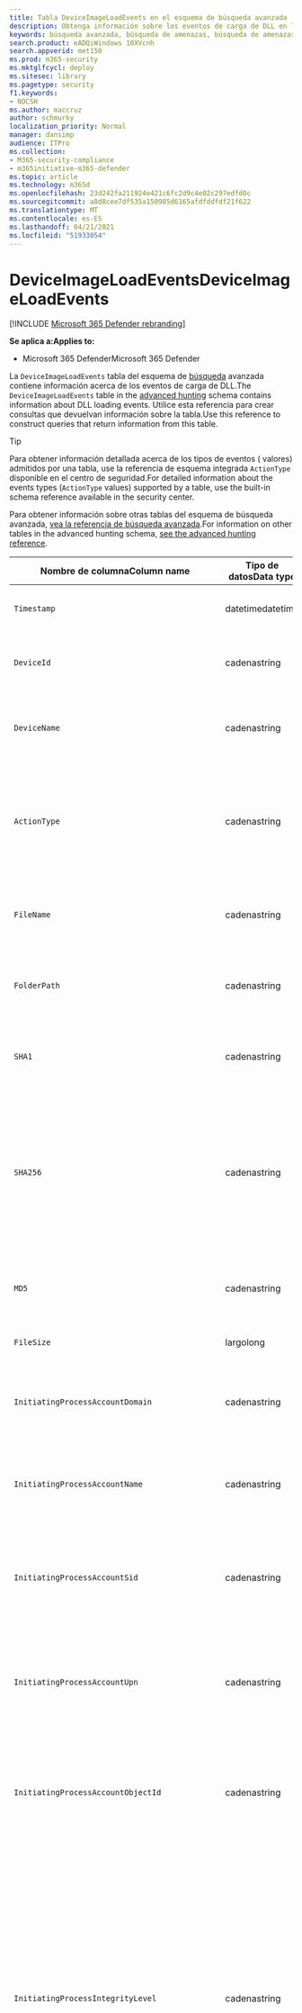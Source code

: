 ```yaml
---
title: Tabla DeviceImageLoadEvents en el esquema de búsqueda avanzada
description: Obtenga información sobre los eventos de carga de DLL en la tabla DeviceImageLoadEvents del esquema de búsqueda avanzada
keywords: búsqueda avanzada, búsqueda de amenazas, búsqueda de amenazas cibernéticas, Microsoft 365 Defender, microsoft 365, m365, búsqueda, consulta, telemetría, referencia de esquema, kusto, tabla, columna, tipo de datos, descripción, imageloadevents, DeviceImageLoadEvents, carga de DLL, biblioteca, imagen de archivo
search.product: eADQiWindows 10XVcnh
search.appverid: met150
ms.prod: m365-security
ms.mktglfcycl: deploy
ms.sitesec: library
ms.pagetype: security
f1.keywords:
- NOCSH
ms.author: maccruz
author: schmurky
localization_priority: Normal
manager: dansimp
audience: ITPro
ms.collection:
- M365-security-compliance
- m365initiative-m365-defender
ms.topic: article
ms.technology: m365d
ms.openlocfilehash: 23d242fa211924e421c6fc2d9c4e02c297edfd0c
ms.sourcegitcommit: a8d8cee7df535a150985d6165afdfddfdf21f622
ms.translationtype: MT
ms.contentlocale: es-ES
ms.lasthandoff: 04/21/2021
ms.locfileid: "51933054"
---
```

# <a name="deviceimageloadevents"></a><span data-ttu-id="069c1-104">DeviceImageLoadEvents</span><span class="sxs-lookup"><span data-stu-id="069c1-104">DeviceImageLoadEvents</span></span>

[!INCLUDE [Microsoft 365 Defender rebranding](../includes/microsoft-defender.md)]


<span data-ttu-id="069c1-105">**Se aplica a:**</span><span class="sxs-lookup"><span data-stu-id="069c1-105">**Applies to:**</span></span>
- <span data-ttu-id="069c1-106">Microsoft 365 Defender</span><span class="sxs-lookup"><span data-stu-id="069c1-106">Microsoft 365 Defender</span></span>



<span data-ttu-id="069c1-107">La `DeviceImageLoadEvents` tabla del esquema de [búsqueda](advanced-hunting-overview.md) avanzada contiene información acerca de los eventos de carga de DLL.</span><span class="sxs-lookup"><span data-stu-id="069c1-107">The `DeviceImageLoadEvents` table in the [advanced hunting](advanced-hunting-overview.md) schema contains information about DLL loading events.</span></span> <span data-ttu-id="069c1-108">Utilice esta referencia para crear consultas que devuelvan información sobre la tabla.</span><span class="sxs-lookup"><span data-stu-id="069c1-108">Use this reference to construct queries that return information from this table.</span></span>

>[!TIP]
> <span data-ttu-id="069c1-109">Para obtener información detallada acerca de los tipos de eventos ( valores) admitidos por una tabla, use la referencia de esquema integrada `ActionType` disponible en el centro de seguridad.</span><span class="sxs-lookup"><span data-stu-id="069c1-109">For detailed information about the events types (`ActionType` values) supported by a table, use the built-in schema reference available in the security center.</span></span>

<span data-ttu-id="069c1-110">Para obtener información sobre otras tablas del esquema de búsqueda avanzada, [vea la referencia de búsqueda avanzada](advanced-hunting-schema-tables.md).</span><span class="sxs-lookup"><span data-stu-id="069c1-110">For information on other tables in the advanced hunting schema, [see the advanced hunting reference](advanced-hunting-schema-tables.md).</span></span>

| <span data-ttu-id="069c1-111">Nombre de columna</span><span class="sxs-lookup"><span data-stu-id="069c1-111">Column name</span></span> | <span data-ttu-id="069c1-112">Tipo de datos</span><span class="sxs-lookup"><span data-stu-id="069c1-112">Data type</span></span> | <span data-ttu-id="069c1-113">Descripción</span><span class="sxs-lookup"><span data-stu-id="069c1-113">Description</span></span> |
|-------------|-----------|-------------|
| `Timestamp` | <span data-ttu-id="069c1-114">datetime</span><span class="sxs-lookup"><span data-stu-id="069c1-114">datetime</span></span> | <span data-ttu-id="069c1-115">Fecha y hora en que se registró el evento.</span><span class="sxs-lookup"><span data-stu-id="069c1-115">Date and time when the event was recorded</span></span> |
| `DeviceId` | <span data-ttu-id="069c1-116">cadena</span><span class="sxs-lookup"><span data-stu-id="069c1-116">string</span></span> | <span data-ttu-id="069c1-117">Identificador único para el equipo en servicio</span><span class="sxs-lookup"><span data-stu-id="069c1-117">Unique identifier for the machine in the service</span></span> |
| `DeviceName` | <span data-ttu-id="069c1-118">cadena</span><span class="sxs-lookup"><span data-stu-id="069c1-118">string</span></span> | <span data-ttu-id="069c1-119">Nombre de dominio completo (FQDN, por sus siglas en inglés) del equipo</span><span class="sxs-lookup"><span data-stu-id="069c1-119">Fully qualified domain name (FQDN) of the machine</span></span> |
| `ActionType` | <span data-ttu-id="069c1-120">cadena</span><span class="sxs-lookup"><span data-stu-id="069c1-120">string</span></span> | <span data-ttu-id="069c1-121">Tipo de actividad que desencadenó el evento.</span><span class="sxs-lookup"><span data-stu-id="069c1-121">Type of activity that triggered the event.</span></span> <span data-ttu-id="069c1-122">Vea la [referencia de esquema en el portal](advanced-hunting-schema-tables.md?#get-schema-information-in-the-security-center) para obtener más información</span><span class="sxs-lookup"><span data-stu-id="069c1-122">See the [in-portal schema reference](advanced-hunting-schema-tables.md?#get-schema-information-in-the-security-center) for details</span></span> |
| `FileName` | <span data-ttu-id="069c1-123">cadena</span><span class="sxs-lookup"><span data-stu-id="069c1-123">string</span></span> | <span data-ttu-id="069c1-124">Nombre del archivo donde se aplicó la acción registrada</span><span class="sxs-lookup"><span data-stu-id="069c1-124">Name of the file that the recorded action was applied to</span></span> |
| `FolderPath` | <span data-ttu-id="069c1-125">cadena</span><span class="sxs-lookup"><span data-stu-id="069c1-125">string</span></span> | <span data-ttu-id="069c1-126">Carpeta que contiene el archivo al que se aplicó la acción grabada</span><span class="sxs-lookup"><span data-stu-id="069c1-126">Folder containing the file that the recorded action was applied to</span></span> |
| `SHA1` | <span data-ttu-id="069c1-127">cadena</span><span class="sxs-lookup"><span data-stu-id="069c1-127">string</span></span> | <span data-ttu-id="069c1-128">SHA-1 del archivo donde fue aplicada la acción registrada</span><span class="sxs-lookup"><span data-stu-id="069c1-128">SHA-1 of the file that the recorded action was applied to</span></span> |
| `SHA256` | <span data-ttu-id="069c1-129">cadena</span><span class="sxs-lookup"><span data-stu-id="069c1-129">string</span></span> | <span data-ttu-id="069c1-130">SHA-256 del archivo donde se aplicó la acción registrada.</span><span class="sxs-lookup"><span data-stu-id="069c1-130">SHA-256 of the file that the recorded action was applied to.</span></span> <span data-ttu-id="069c1-131">Este campo no suele estar rellenado; use la columna SHA1 cuando se encuentre disponible.</span><span class="sxs-lookup"><span data-stu-id="069c1-131">This field is usually not populated — use the SHA1 column when available.</span></span> |
| `MD5` | <span data-ttu-id="069c1-132">cadena</span><span class="sxs-lookup"><span data-stu-id="069c1-132">string</span></span> | <span data-ttu-id="069c1-133">Hash MD5 del archivo al que se aplicó la acción grabada</span><span class="sxs-lookup"><span data-stu-id="069c1-133">MD5 hash of the file that the recorded action was applied to</span></span> |
| `FileSize` | <span data-ttu-id="069c1-134">largo</span><span class="sxs-lookup"><span data-stu-id="069c1-134">long</span></span> | <span data-ttu-id="069c1-135">Tamaño del archivo en bytes</span><span class="sxs-lookup"><span data-stu-id="069c1-135">Size of the file in bytes</span></span> |
| `InitiatingProcessAccountDomain` | <span data-ttu-id="069c1-136">cadena</span><span class="sxs-lookup"><span data-stu-id="069c1-136">string</span></span> | <span data-ttu-id="069c1-137">Dominio de la cuenta que ejecutó el proceso responsable del evento</span><span class="sxs-lookup"><span data-stu-id="069c1-137">Domain of the account that ran the process responsible for the event</span></span> |
| `InitiatingProcessAccountName` | <span data-ttu-id="069c1-138">cadena</span><span class="sxs-lookup"><span data-stu-id="069c1-138">string</span></span> | <span data-ttu-id="069c1-139">Nombre de usuario de la cuenta que ejecutó el proceso responsable del evento</span><span class="sxs-lookup"><span data-stu-id="069c1-139">User name of the account that ran the process responsible for the event</span></span> |
| `InitiatingProcessAccountSid` | <span data-ttu-id="069c1-140">cadena</span><span class="sxs-lookup"><span data-stu-id="069c1-140">string</span></span> | <span data-ttu-id="069c1-141">Identificador de seguridad (SID) de la cuenta que ejecutó el proceso responsable del evento</span><span class="sxs-lookup"><span data-stu-id="069c1-141">Security Identifier (SID) of the account that ran the process responsible for the event</span></span> |
| `InitiatingProcessAccountUpn` | <span data-ttu-id="069c1-142">cadena</span><span class="sxs-lookup"><span data-stu-id="069c1-142">string</span></span> | <span data-ttu-id="069c1-143">Nombre principal de usuario (UPN) de la cuenta que ejecutó el proceso responsable del evento</span><span class="sxs-lookup"><span data-stu-id="069c1-143">User principal name (UPN) of the account that ran the process responsible for the event</span></span> |
| `InitiatingProcessAccountObjectId` | <span data-ttu-id="069c1-144">cadena</span><span class="sxs-lookup"><span data-stu-id="069c1-144">string</span></span> | <span data-ttu-id="069c1-145">Identificador de objeto de Azure AD de la cuenta de usuario que ejecutó el proceso responsable del evento</span><span class="sxs-lookup"><span data-stu-id="069c1-145">Azure AD object ID of the user account that ran the process responsible for the event</span></span> |
| `InitiatingProcessIntegrityLevel` | <span data-ttu-id="069c1-146">cadena</span><span class="sxs-lookup"><span data-stu-id="069c1-146">string</span></span> | <span data-ttu-id="069c1-147">Nivel de integridad del proceso que inició el evento.</span><span class="sxs-lookup"><span data-stu-id="069c1-147">Integrity level of the process that initiated the event.</span></span> <span data-ttu-id="069c1-148">Windows asigna niveles de integridad a procesos basados en determinadas características, como si se iniciaron desde una descarga de Internet.</span><span class="sxs-lookup"><span data-stu-id="069c1-148">Windows assigns integrity levels to processes based on certain characteristics, such as if they were launched from an internet download.</span></span> <span data-ttu-id="069c1-149">Estos niveles de integridad influyen en los permisos de los recursos</span><span class="sxs-lookup"><span data-stu-id="069c1-149">These integrity levels influence permissions to resources</span></span> |
| `InitiatingProcessTokenElevation` | <span data-ttu-id="069c1-150">cadena</span><span class="sxs-lookup"><span data-stu-id="069c1-150">string</span></span> | <span data-ttu-id="069c1-151">Tipo de token que indica la presencia o ausencia de elevación de privilegios del Control de acceso de usuario (UAC) aplicada al proceso que inició el evento</span><span class="sxs-lookup"><span data-stu-id="069c1-151">Token type indicating the presence or absence of User Access Control (UAC) privilege elevation applied to the process that initiated the event</span></span> |
| `InitiatingProcessSHA1` | <span data-ttu-id="069c1-152">cadena</span><span class="sxs-lookup"><span data-stu-id="069c1-152">string</span></span> | <span data-ttu-id="069c1-153">SHA-1 del proceso (archivo de imagen) que inició el evento</span><span class="sxs-lookup"><span data-stu-id="069c1-153">SHA-1 of the process (image file) that initiated the event</span></span> |
| `InitiatingProcessSHA256` | <span data-ttu-id="069c1-154">cadena</span><span class="sxs-lookup"><span data-stu-id="069c1-154">string</span></span> | <span data-ttu-id="069c1-155">SHA-256 del proceso (archivo de imagen) que inició el evento.</span><span class="sxs-lookup"><span data-stu-id="069c1-155">SHA-256 of the process (image file) that initiated the event.</span></span> <span data-ttu-id="069c1-156">Este campo no suele estar rellenado; use la columna SHA1 cuando se encuentre disponible.</span><span class="sxs-lookup"><span data-stu-id="069c1-156">This field is usually not populated — use the SHA1 column when available.</span></span> |
| `InitiatingProcessMD5` | <span data-ttu-id="069c1-157">cadena</span><span class="sxs-lookup"><span data-stu-id="069c1-157">string</span></span> | <span data-ttu-id="069c1-158">Hash MD5 del proceso (archivo de imagen) que inició el evento</span><span class="sxs-lookup"><span data-stu-id="069c1-158">MD5 hash of the process (image file) that initiated the event</span></span> |
| `InitiatingProcessFileName` | <span data-ttu-id="069c1-159">cadena</span><span class="sxs-lookup"><span data-stu-id="069c1-159">string</span></span> | <span data-ttu-id="069c1-160">Nombre del proceso que inició el evento</span><span class="sxs-lookup"><span data-stu-id="069c1-160">Name of the process that initiated the event</span></span> |
| `InitiatingProcessFileSize` | <span data-ttu-id="069c1-161">largo</span><span class="sxs-lookup"><span data-stu-id="069c1-161">long</span></span> | <span data-ttu-id="069c1-162">Tamaño del archivo que ejecutó el proceso responsable del evento</span><span class="sxs-lookup"><span data-stu-id="069c1-162">Size of the file that ran the process responsible for the event</span></span> |
| `InitiatingProcessVersionInfoCompanyName` | <span data-ttu-id="069c1-163">cadena</span><span class="sxs-lookup"><span data-stu-id="069c1-163">string</span></span> | <span data-ttu-id="069c1-164">Nombre de la compañía a partir de la información de versión del proceso (archivo de imagen) responsable del evento</span><span class="sxs-lookup"><span data-stu-id="069c1-164">Company name from the version information of the process (image file) responsible for the event</span></span> |
| `InitiatingProcessVersionInfoProductName` | <span data-ttu-id="069c1-165">cadena</span><span class="sxs-lookup"><span data-stu-id="069c1-165">string</span></span> | <span data-ttu-id="069c1-166">Nombre del producto de la información de versión del proceso (archivo de imagen) responsable del evento</span><span class="sxs-lookup"><span data-stu-id="069c1-166">Product name from the version information of the process (image file) responsible for the event</span></span> |
| `InitiatingProcessVersionInfoProductVersion`| <span data-ttu-id="069c1-167">cadena</span><span class="sxs-lookup"><span data-stu-id="069c1-167">string</span></span> | <span data-ttu-id="069c1-168">Versión del producto de la información de versión del proceso (archivo de imagen) responsable del evento</span><span class="sxs-lookup"><span data-stu-id="069c1-168">Product version from the version information of the process (image file) responsible for the event</span></span> |
| `InitiatingProcessVersionInfoInternalFileName` | <span data-ttu-id="069c1-169">cadena</span><span class="sxs-lookup"><span data-stu-id="069c1-169">string</span></span> | <span data-ttu-id="069c1-170">Nombre de archivo interno de la información de versión del proceso (archivo de imagen) responsable del evento</span><span class="sxs-lookup"><span data-stu-id="069c1-170">Internal file name from the version information of the process (image file) responsible for the event</span></span> |
| `InitiatingProcessVersionInfoOriginalFileName` | <span data-ttu-id="069c1-171">cadena</span><span class="sxs-lookup"><span data-stu-id="069c1-171">string</span></span> | <span data-ttu-id="069c1-172">Nombre de archivo original de la información de versión del proceso (archivo de imagen) responsable del evento</span><span class="sxs-lookup"><span data-stu-id="069c1-172">Original file name from the version information of the process (image file) responsible for the event</span></span> |
| `InitiatingProcessVersionInfoFileDescription` | <span data-ttu-id="069c1-173">cadena</span><span class="sxs-lookup"><span data-stu-id="069c1-173">string</span></span> | <span data-ttu-id="069c1-174">Descripción de la información de versión del proceso (archivo de imagen) responsable del evento</span><span class="sxs-lookup"><span data-stu-id="069c1-174">Description from the version information of the process (image file) responsible for the event</span></span> |
| `InitiatingProcessId` | <span data-ttu-id="069c1-175">Entero</span><span class="sxs-lookup"><span data-stu-id="069c1-175">int</span></span> | <span data-ttu-id="069c1-176">Identificador de proceso (PID) del proceso que inició el evento</span><span class="sxs-lookup"><span data-stu-id="069c1-176">Process ID (PID) of the process that initiated the event</span></span> |
| `InitiatingProcessCommandLine` | <span data-ttu-id="069c1-177">cadena</span><span class="sxs-lookup"><span data-stu-id="069c1-177">string</span></span> | <span data-ttu-id="069c1-178">Línea de comandos usada para ejecutar el proceso que inició el evento</span><span class="sxs-lookup"><span data-stu-id="069c1-178">Command line used to run the process that initiated the event</span></span> |
| `InitiatingProcessCreationTime` | <span data-ttu-id="069c1-179">datetime</span><span class="sxs-lookup"><span data-stu-id="069c1-179">datetime</span></span> | <span data-ttu-id="069c1-180">Fecha y hora en que se inició el proceso que inició el evento</span><span class="sxs-lookup"><span data-stu-id="069c1-180">Date and time when the process that initiated the event was started</span></span> |
| `InitiatingProcessFolderPath` | <span data-ttu-id="069c1-181">cadena</span><span class="sxs-lookup"><span data-stu-id="069c1-181">string</span></span> | <span data-ttu-id="069c1-182">Carpeta que contiene el proceso (archivo de imagen) que inició el evento</span><span class="sxs-lookup"><span data-stu-id="069c1-182">Folder containing the process (image file) that initiated the event</span></span> |
| `InitiatingProcessParentId` | <span data-ttu-id="069c1-183">Entero</span><span class="sxs-lookup"><span data-stu-id="069c1-183">int</span></span> | <span data-ttu-id="069c1-184">Identificador de proceso (PID) del proceso primario que generó el proceso responsable del evento</span><span class="sxs-lookup"><span data-stu-id="069c1-184">Process ID (PID) of the parent process that spawned the process responsible for the event</span></span> |
| `InitiatingProcessParentFileName` | <span data-ttu-id="069c1-185">cadena</span><span class="sxs-lookup"><span data-stu-id="069c1-185">string</span></span> | <span data-ttu-id="069c1-186">Nombre del proceso primario que generó el proceso responsable del evento</span><span class="sxs-lookup"><span data-stu-id="069c1-186">Name of the parent process that spawned the process responsible for the event</span></span> |
| `InitiatingProcessParentCreationTime` | <span data-ttu-id="069c1-187">datetime</span><span class="sxs-lookup"><span data-stu-id="069c1-187">datetime</span></span> | <span data-ttu-id="069c1-188">Fecha y hora en que se inició el elemento primario del proceso responsable del evento</span><span class="sxs-lookup"><span data-stu-id="069c1-188">Date and time when the parent of the process responsible for the event was started</span></span> |
| `ReportId` | <span data-ttu-id="069c1-189">largo</span><span class="sxs-lookup"><span data-stu-id="069c1-189">long</span></span> | <span data-ttu-id="069c1-190">Identificador de eventos basado en un contador de repetición.</span><span class="sxs-lookup"><span data-stu-id="069c1-190">Event identifier based on a repeating counter.</span></span> <span data-ttu-id="069c1-191">Para identificar eventos únicos, esta columna debe usarse junto con las columnas DeviceName y Timestamp</span><span class="sxs-lookup"><span data-stu-id="069c1-191">To identify unique events, this column must be used in conjunction with the DeviceName and Timestamp columns</span></span> |
| `AppGuardContainerId` | <span data-ttu-id="069c1-192">cadena</span><span class="sxs-lookup"><span data-stu-id="069c1-192">string</span></span> | <span data-ttu-id="069c1-193">Identificador del contenedor virtualizado usado por Application Guard para aislar la actividad del explorador</span><span class="sxs-lookup"><span data-stu-id="069c1-193">Identifier for the virtualized container used by Application Guard to isolate browser activity</span></span> |

## <a name="related-topics"></a><span data-ttu-id="069c1-194">Temas relacionados</span><span class="sxs-lookup"><span data-stu-id="069c1-194">Related topics</span></span>
- [<span data-ttu-id="069c1-195">Información general sobre la búsqueda avanzada de amenazas</span><span class="sxs-lookup"><span data-stu-id="069c1-195">Advanced hunting overview</span></span>](advanced-hunting-overview.md)
- [<span data-ttu-id="069c1-196">Aprender el lenguaje de consulta</span><span class="sxs-lookup"><span data-stu-id="069c1-196">Learn the query language</span></span>](advanced-hunting-query-language.md)
- [<span data-ttu-id="069c1-197">Usar consultas compartidas</span><span class="sxs-lookup"><span data-stu-id="069c1-197">Use shared queries</span></span>](advanced-hunting-shared-queries.md)
- [<span data-ttu-id="069c1-198">Buscar entre dispositivos, correos electrónicos, aplicaciones e identidades</span><span class="sxs-lookup"><span data-stu-id="069c1-198">Hunt across devices, emails, apps, and identities</span></span>](advanced-hunting-query-emails-devices.md)
- [<span data-ttu-id="069c1-199">Entender el esquema</span><span class="sxs-lookup"><span data-stu-id="069c1-199">Understand the schema</span></span>](advanced-hunting-schema-tables.md)
- [<span data-ttu-id="069c1-200">Aplicar procedimientos recomendados de consulta</span><span class="sxs-lookup"><span data-stu-id="069c1-200">Apply query best practices</span></span>](advanced-hunting-best-practices.md)
